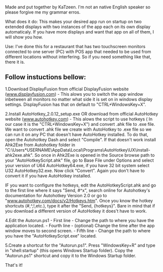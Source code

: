 Made and put together by KaTzeen.
I'm not an native English speaker so please forgive me my grammar erros.

What does it do: This makes your desired app run on startup on two extended displays with two
 instances of the app each on its own display automaticaly. If you have more displays and want
 that app on all of them, I will show you how.

Use: I've done this for a restaurant that has two touchscreen monitors connected to one server
 (PC) with POS app that needed to be used from different locations without interfering.
 So if you need something like that, there it is.


Follow instuctions bellow:
--------------------------------
1.Download DisplayFusion from official DisplayFusion website (www.displayfusion.com)
	- This alows you to switch the app window inbetween all monitors no matter what side it is set on
	  in windows display settings. DisplayFusion has that on default to "CTRL+WindowsKey+X".

2.Install AutoHotkey_2.0.12_setup.exe OR download from official AutoHotkey website (www.autohotkey.com)
	- This alows the script to use hotkeys ( In our case it is the "CTRL+WindowsKey+X")
	  and convert .ahk file to .exe file. We want to convert .ahk file we create with AutoHotkey to .exe file
	  so we can run it on any PC that doesn't have AutoHotkey installed. To do that, open the Autohotkey Dash
	  and select "Compile". If that doesn't work install Ahk2Exe from Autohotkey folder in
	  "C:\Users\*USERNAME\AppData\Local\Programs\AutoHotkey\UX\install-ahk2exe.ahk". So once in Ahk2Exe is opened
	  in the Source browse path to your "AutoHotkeyScript.ahk" file, go to Base File under Options
	  and select your version of U64 AutoHotkey64.exe, if you have 32 bit system select U32 AutoHotkey32.exe.
	  Now click "Convert". Again you don't have to convert it if you have AutoHotkey installed.

IF you want to configure the hotkeys, edit the AutoHotkeyScript.ahk and go to the first line where it says
 "Send, #^x", search online for Autohotkey's documentation for Autohotkey Version 2.0 or go to
 "www.autohotkey.com/docs/v2/Hotkeys.htm". Once you know the hotkey shortcuts (#,^,!,etc.),
  type it after the "Send, {hotkeys}". Bare in mind that if you download a different version of AutoHotkey
  it does't have to work.


4.Edit the Autorun.ps1
	- First line - Change the path to where you have the application located.
	- Fourth line - (optional) Change the time after the app window moves to second screen.
	- Fifth line - Change the path to where you have the "AutoHotkeyScript.exe" located.

5.Create a shortcut for the "Autorun.ps1". Press "WindowsKey+R" and type in "shell:startup" (this opens Windows
 Startup folder). Copy the "Autorun.ps1" shortcut and copy it to the Windows Startup folder.

That's it!
